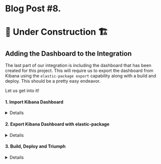 # Blog Post #8.
# 🚧 Under Construction 🏗️
## Adding the Dashboard to the Integration

The last part of our integration is including the dashboard that has been created for this project. This will require us to export the
dashboard from Kibana using the `elastic-package export` capability along with a build and deploy. This should be a pretty easy endeavor.

Let us get into it!

#### 1. Import Kibana Dashboard
<details>

We will start by importing the dashboard called `Feed Analysis - Integration.ndjson` found [here]() into Kibana.

I have detailed this process in Blog Post #1 in the [Import Kibana Dashboard Section](https://github.com/nicpenning/Elasti-daddy/blob/main/Blog%20Posts/Blog%20Post%20%231.%20Data%20Ingest.md#12-import-kibana-dashboard). The same steps still apply here.

Once the dashboard is imported, move on to the next step to export it.

</details>

#### 2. Export Kibana Dashboard with elastic-package
<details>

Now is the time to export the dashboard by running the `elastic-package export dashboards` command.

⚠️ Note: You may get an error if this is the first time running this command. It will look like something like this:

```bash
napsta@el33t-b00k-1:~/GitHub/Elasti-daddy/Integration/elasti_daddy$ elastic-package export dashboards
Export Kibana dashboards
Error: can't create Kibana client: undefined environment variable: ELASTIC_PACKAGE_KIBANA_HOST. If you have started the Elastic stack using the elastic-package tool, please load stack environment variables using 'eval "$(elastic-package stack shellinit)"' or set their values manually
```

To correct this, we simply run the command `'eval "$(elastic-package stack shellinit)"` which is stated in the error output like so:

```bash
napsta@el33t-b00k-1:~/GitHub/Elasti-daddy/Integration/elasti_daddy$ eval "$(elastic-package stack shellinit)"
Detected shell: bash
```

Now, let us try our export again:

```bash
napsta@el33t-b00k-1:~/GitHub/Elasti-daddy/Integration/elasti_daddy$ elastic-package export dashboards
Export Kibana dashboards
? Which dashboards would you like to export?  [Use arrows to move, space to select, <right> to all, <left> to none, type to filter]
> [ ]  [Elastic Agent] Agent Info (ID: elastic_agent-0600ffa0-6b5e-11ed-98de-67bdecd21824)
  [ ]  [Elastic Agent] Agent metrics (ID: elastic_agent-f47f18cc-9c7d-4278-b2ea-a6dee816d395)
  [ ]  [Elastic Agent] CloudWatch Input Metrics (ID: elastic_agent-a7b5e7a0-cd44-11ed-869d-e7dc1b551cd2)
  [ ]  [Elastic Agent] Input Metrics (ID: elastic_agent-a8192f90-cd3f-11ed-869d-e7dc1b551cd2)
  [ ]  [Elastic Agent] Integrations (ID: elastic_agent-1a4e7280-6b5e-11ed-98de-67bdecd21824)
  [ ]  [Elastic Agent] Overview (ID: elastic_agent-a148dc70-6b3c-11ed-98de-67bdecd21824)
  [ ]  [Elastic Agent] S3 Input Metrics (ID: elastic_agent-77cdb1c0-cd45-11ed-869d-e7dc1b551cd2)
  [ ]  [Elastic Agent] TCP Input Metrics (ID: elastic_agent-7d110ba0-cd45-11ed-869d-e7dc1b551cd2)
  [ ]  [Elastic Agent] UDP Input Metrics (ID: elastic_agent-87ad4330-cd45-11ed-869d-e7dc1b551cd2)
  [ ]  [Elastic Agent] Winlog Input Metrics (ID: elastic_agent-1badd650-d136-11ed-b85f-4be0157fc90c)
  [ ]  [Logs System] New users and groups (ID: system-0d3f2380-fa78-11e6-ae9b-81e5311e8cab)
  [ ]  [Logs System] SSH login attempts (ID: system-5517a150-f9ce-11e6-8115-a7c18106d86a)
  [ ]  [Logs System] Sudo commands (ID: system-277876d0-fa2c-11e6-bbd3-29c986c96e5a)
  [ ]  [Logs System] Syslog dashboard (ID: system-Logs-syslog-dashboard)
  [ ]  [Metrics System] Host overview (ID: system-79ffd6e0-faa0-11e6-947f-177f697178b8)
  [ ]  [Metrics System] Overview (ID: system-Metrics-system-overview)
  [ ]  [System Windows Security] Failed and Blocked Accounts (ID: system-d401ef40-a7d5-11e9-a422-d144027429da)
  [ ]  [System Windows Security] Group Management Events (ID: system-bb858830-f412-11e9-8405-516218e3d268)
  [ ]  [System Windows Security] User Logons (ID: system-bae11b00-9bfc-11ea-87e4-49f31ec44891)
  [ ]  [System Windows Security] User Management Events (ID: system-71f720f0-ff18-11e9-8405-516218e3d268)
  [ ]  [System] Windows Overview (ID: system-Windows-Dashboard)
  [ ]  Feed Analysis (ID: 4b9253d0-0aea-11ee-8c83-cf257c04c6b8)
```

Now we are presented with a list of dashboards found in Kibana for export. Use the arrow keys to select the `Feed Analysis` dashboard
byt hitting space bar to select it and hit enter to move on.

```bash
napsta@el33t-b00k-1:~/GitHub/Elasti-daddy/Integration/elasti_daddy$ elastic-package export dashboards
Export Kibana dashboards
? Which dashboards would you like to export?  [Use arrows to move, space to select, <right> to all, <left> to none, type to filter]
...snipped for breveity...
> [x]  Feed Analysis (ID: 4b9253d0-0aea-11ee-8c83-cf257c04c6b8)
```

IF successful, you should see this output:

```bash
napsta@el33t-b00k-1:~/GitHub/Elasti-daddy/Integration/elasti_daddy$ elastic-package export dashboards
Export Kibana dashboards
? Which dashboards would you like to export? Feed Analysis (ID: 4b9253d0-0aea-11ee-8c83-cf257c04c6b8)
Done
```

When this command is executed, the tool will export the dashbaord as a `JSON` file in a new `kibana\dashboard` directory that was created:

```bash
napsta@el33t-b00k-1:~/GitHub/Elasti-daddy/Integration/elasti_daddy$ ls
LICENSE.txt  _dev  changelog.yml  data_stream  docs  img  kibana  manifest.yml
napsta@el33t-b00k-1:~/GitHub/Elasti-daddy/Integration/elasti_daddy$ cd kibana/
napsta@el33t-b00k-1:~/GitHub/Elasti-daddy/Integration/elasti_daddy/kibana$ ls
dashboard
napsta@el33t-b00k-1:~/GitHub/Elasti-daddy/Integration/elasti_daddy/kibana$ cd dashboard/
napsta@el33t-b00k-1:~/GitHub/Elasti-daddy/Integration/elasti_daddy/kibana/dashboard$ ls
elasti_daddy-4b9253d0-0aea-11ee-8c83-cf257c04c6b8.json
```

Now we can move on to build and deploy the package to see if the dashboard is now included in the integration.

</details>


#### 3. Build, Deploy and Triumph
<details>

Finally, let us build and deploy the integration to see if the Dashboard will show up as an asset in Kibana:

```bash
napsta@el33t-b00k-1:~/GitHub/Elasti-daddy/Integration/elasti_daddy/kibana/dashboard$ elastic-package build
Build the package
README.md file rendered: /home/napsta/GitHub/Elasti-daddy/Integration/elasti_daddy/docs/README.md
Package built: /home/napsta/GitHub/Elasti-daddy/build/packages/elasti_daddy-0.0.1.zip
Done
napsta@el33t-b00k-1:~/GitHub/Elasti-daddy/Integration/elasti_daddy/kibana/dashboard$ elastic-package stack up -v -d --services package-registry
...sniped for brevity...

```

Excellent! It appears that our dashboard is showing up in the integration now!

![image](https://github.com/nicpenning/Elasti-daddy/assets/5582679/92a992ca-2c4e-4186-b7f3-5f522c7c3ff1)

The final check is to make sure that the integration actually works. 

![image](https://github.com/nicpenning/Elasti-daddy/assets/5582679/66246134-aa1f-417b-be34-e2d365fdde94)

Take notice that when we go to install, it shows 2 assets (This is likely the ingest pipeine and our new dashboard we bundled with the integration).

![image](https://github.com/nicpenning/Elasti-daddy/assets/5582679/15ee17b4-0fa9-4db8-9945-7f3f157d762d)

It appears that we had an error trying to install, but confusingly enough, it shows that the integration is installed:

![image](https://github.com/nicpenning/Elasti-daddy/assets/5582679/08dd811e-08a9-4d2c-87f3-51df2bb55665)

We will go back to our terminal and run the `elastic-package test` command to see if there are any errors:

```bash
napsta@el33t-b00k-1:~/GitHub/Elasti-daddy/Integration/elasti_daddy$ elastic-package test
Run test suite for the package
Run static tests for the package
--- Test results for package: elasti_daddy - START ---
╭──────────────┬─────────────┬───────────┬──────────────────────────┬────────┬──────────────╮
│ PACKAGE      │ DATA STREAM │ TEST TYPE │ TEST NAME                │ RESULT │ TIME ELAPSED │
├──────────────┼─────────────┼───────────┼──────────────────────────┼────────┼──────────────┤
│ elasti_daddy │ feed_me     │ static    │ Verify sample_event.json │ PASS   │  96.729142ms │
╰──────────────┴─────────────┴───────────┴──────────────────────────┴────────┴──────────────╯
--- Test results for package: elasti_daddy - END   ---
Done
Run system tests for the package
--- Test results for package: elasti_daddy - START ---
No test results
--- Test results for package: elasti_daddy - END   ---
Done
Run asset tests for the package
Error: error running package asset tests: could not complete test run: can't install the package: can't install the package: could not zip-install package; API status code = 500; response body = {"statusCode":500,"error":"Internal Server Error","message":"Migration function for version 7.13.1 threw an error"}
```

So it appears that there is an issue with our dashboard that has something to do with `Migration function for version 7.13.1 threw an error`. It is
possible that there is something in our dashboard causing this issue.

To make sure it wasn't an issue with the `elastic-package` tool. I went ahead and did an upgrade to the latest verision, however, that did not
resolve the problem.

```bash
napsta@el33t-b00k-1:~$ wget https://github.com/elastic/elastic-package/releases/download/v0.84.0/elastic-package_0.84.0_linux_amd64.tar.gz
--2023-07-15 22:03:39--  https://github.com/elastic/elastic-package/releases/download/v0.84.0/elastic-package_0.84.0_linux_amd64.tar.gz
Resolving github.com (github.com)... 140.82.113.3
Connecting to github.com (github.com)|140.82.113.3|:443... connected.
HTTP request sent, awaiting response... 302 Found
Location: https://objects.githubusercontent.com/github-production-release-asset-2e65be/269612753/59ece508-1b44-496c-a595-a29e1acdacd9?X-Amz-Algorithm=AWS4-HMAC-SHA256&X-Amz-Credential=AKIAIWNJYAX4CSVEH53A%2F20230716%2Fus-east-1%2Fs3%2Faws4_request&X-Amz-Date=20230716T104445Z&X-Amz-Expires=300&X-Amz-Signature=e03a682458fc62f2ab0bfe4c5373b38e269a5c3ee302513a7a4791940c24c138&X-Amz-SignedHeaders=host&actor_id=0&key_id=0&repo_id=269612753&response-content-disposition=attachment%3B%20filename%3Delastic-package_0.84.0_linux_amd64.tar.gz&response-content-type=application%2Foctet-stream [following]
--2023-07-15 22:03:40--  https://objects.githubusercontent.com/github-production-release-asset-2e65be/269612753/59ece508-1b44-496c-a595-a29e1acdacd9?X-Amz-Algorithm=AWS4-HMAC-SHA256&X-Amz-Credential=AKIAIWNJYAX4CSVEH53A%2F20230716%2Fus-east-1%2Fs3%2Faws4_request&X-Amz-Date=20230716T104445Z&X-Amz-Expires=300&X-Amz-Signature=e03a682458fc62f2ab0bfe4c5373b38e269a5c3ee302513a7a4791940c24c138&X-Amz-SignedHeaders=host&actor_id=0&key_id=0&repo_id=269612753&response-content-disposition=attachment%3B%20filename%3Delastic-package_0.84.0_linux_amd64.tar.gz&response-content-type=application%2Foctet-stream
Resolving objects.githubusercontent.com (objects.githubusercontent.com)... 185.199.108.133, 185.199.109.133, 185.199.110.133, ...
Connecting to objects.githubusercontent.com (objects.githubusercontent.com)|185.199.108.133|:443... connected.
HTTP request sent, awaiting response... 200 OK
Length: 45065222 (43M) [application/octet-stream]
Saving to: ‘elastic-package_0.84.0_linux_amd64.tar.gz’

elastic-package_0.84.0_linux_amd64 100%[================================================================>]  42.98M  18.0MB/s    in 2.4s

2023-07-15 22:03:43 (18.0 MB/s) - ‘elastic-package_0.84.0_linux_amd64.tar.gz’ saved [45065222/45065222]

napsta@el33t-b00k-1:~$ mkdir ~/ep
tar -xf elastic-package_*.*.*_linux_amd64.tar.gz -C ~/ep
napsta@el33t-b00k-1:~$ elastic-package --version
Error: unknown flag: --version
napsta@el33t-b00k-1:~$ elastic-package version
elastic-package v0.84.0 version-hash 103eb96 (build time: 2023-07-12T08:51:24-05:00)
```

Turns out there is a current [issue](https://github.com/elastic/elastic-package/issues/1354) in the tool when using `8.8.0+` version of the Elastic stack.



</details>

